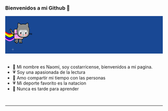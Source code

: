 ### Bienvenidos a mi Github 👋


<div align="center">
    <img src="https://raw.githubusercontent.com/Niefee/niefee/master/assets/fly.webp" height="120px" />
</div>

<br/>

- :sunflower: Mi nombre es Naomi, soy costarricense, bienvenidos a mi pagina.   
- :heartpulse: Soy una apasionada de la lectura
- :rose: Amo compartir mi tiempo con las personas
- :heartpulse: Mi deporte favorito es la natacion
- :cherry_blossom: Nunca es tarde para aprender

<br/>

------
